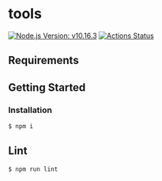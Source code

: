 # tools

[![Node.js Version: v10.16.3](https://badgen.net/badge/Node.js/v10.16.3/blue)](https://nodejs.org/docs/latest-v10.x/api/)&nbsp;[![Actions Status](https://github.com/kanziw/tools/workflows/Build/badge.svg)](https://github.com/kanziw/tools/actions)

## Requirements

## Getting Started

### Installation

```sh
$ npm i
```

## Lint

```sh
$ npm run lint
```

